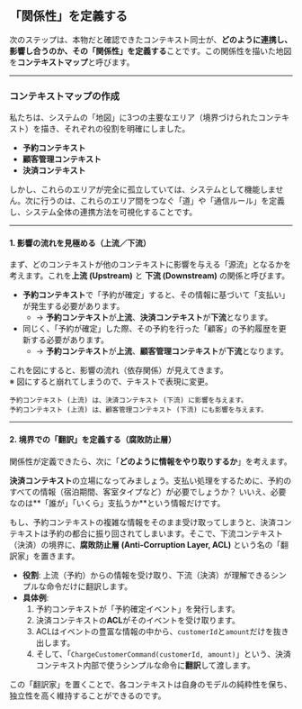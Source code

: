 ## 「関係性」を定義する

次のステップは、本物だと確認できたコンテキスト同士が、**どのように連携し、影響し合うのか、その「関係性」を定義する**ことです。この関係性を描いた地図を**コンテキストマップ**と呼びます。

-----

### コンテキストマップの作成

私たちは、システムの「地図」に3つの主要なエリア（境界づけられたコンテキスト）を描き、それぞれの役割を明確にしました。

  * **予約コンテキスト**
  * **顧客管理コンテキスト**
  * **決済コンテキスト**

しかし、これらのエリアが完全に孤立していては、システムとして機能しません。次に行うのは、これらのエリア間をつなぐ「道」や「通信ルール」を定義し、システム全体の連携方法を可視化することです。

-----

#### 1\. 影響の流れを見極める（上流／下流）

まず、どのコンテキストが他のコンテキストに影響を与える「源流」となるかを考えます。これを**上流 (Upstream)** と **下流 (Downstream)** の関係と呼びます。

  * **予約コンテキスト**で「予約が確定」すると、その情報に基づいて「支払い」が発生する必要があります。
      * → **予約コンテキスト**が**上流**、**決済コンテキスト**が**下流**となります。
  * 同じく、「予約が確定」した際、その予約を行った「顧客」の予約履歴を更新する必要があります。
      * → **予約コンテキスト**が**上流**、**顧客管理コンテキスト**が**下流**となります。

これを図にすると、影響の流れ（依存関係）が見えてきます。  
※ 図にすると崩れてしまうので、テキストで表現に変更。
```
予約コンテキスト (上流) は、決済コンテキスト (下流) に影響を与えます。
予約コンテキスト (上流) は、顧客管理コンテキスト (下流) にも影響を与えます。
```

-----

#### 2\. 境界での「翻訳」を定義する（腐敗防止層）

関係性が定義できたら、次に「**どのように情報をやり取りするか**」を考えます。

**決済コンテキスト**の立場になってみましょう。支払い処理をするために、予約のすべての情報（宿泊期間、客室タイプなど）が必要でしょうか？ いいえ、必要なのは\*\*「誰が」「いくら」支払うか\*\*という情報だけです。

もし、予約コンテキストの複雑な情報をそのまま受け取ってしまうと、決済コンテキストは予約の都合に振り回されてしまいます。そこで、下流コンテキスト（決済）の境界に、**腐敗防止層 (Anti-Corruption Layer, ACL)** という名の「翻訳家」を置きます。

  * **役割**: 上流（予約）からの情報を受け取り、下流（決済）が理解できるシンプルな命令だけに翻訳します。
  * **具体例**:
    1.  予約コンテキストが「予約確定イベント」を発行します。
    2.  決済コンテキストの**ACL**がそのイベントを受け取ります。
    3.  ACLはイベントの豊富な情報の中から、`customerId`と`amount`だけを抜き出します。
    4.  そして、「`ChargeCustomerCommand(customerId, amount)`」という、決済コンテキスト内部で使うシンプルな命令に**翻訳**して渡します。

この「翻訳家」を置くことで、各コンテキストは自身のモデルの純粋性を保ち、独立性を高く維持することができるのです。
